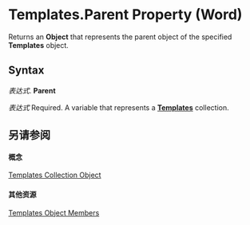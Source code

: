 
# Templates.Parent Property (Word)

Returns an  **Object** that represents the parent object of the specified **Templates** object.


## Syntax

 _表达式_. **Parent**

 _表达式_ Required. A variable that represents a **[Templates](de62f768-011a-7446-48c3-1c4512da5f7c.md)** collection.


## 另请参阅


#### 概念


[Templates Collection Object](de62f768-011a-7446-48c3-1c4512da5f7c.md)
#### 其他资源


[Templates Object Members](http://msdn.microsoft.com/library/80f2732a-9341-fb5a-1fb8-de3c6555cb92%28Office.15%29.aspx)